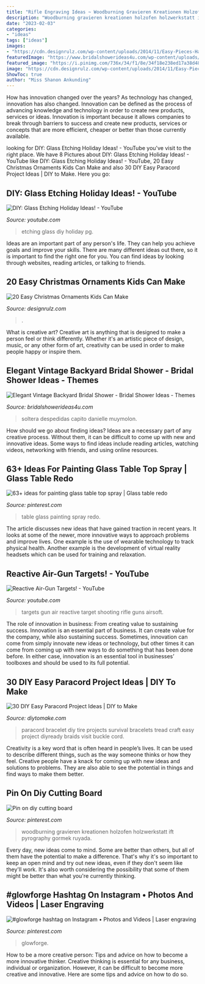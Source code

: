 ```yaml
---
title: "Rifle Engraving Ideas ~ Woodburning Gravieren Kreationen Holzofen Holzwerkstatt Ift Pyrography Gormek Ruyada"
description: "Woodburning gravieren kreationen holzofen holzwerkstatt ift pyrography gormek ruyada"
date: "2023-02-03"
categories:
- "ideas"
tags: ["ideas"]
images:
- "https://cdn.designrulz.com/wp-content/uploads/2014/11/Easy-Pieces-Handmade-Holiday-Ornaments-12.jpg"
featuredImage: "https://www.bridalshowerideas4u.com/wp-content/uploads/2016/04/Elegant-Vintage-Backyard-Bridal-Shower-Welcome-Sign.jpg"
featured_image: "https://i.pinimg.com/736x/34/f1/8e/34f18e238ed17a38d482b1ae171c2e9d.jpg"
image: "https://cdn.designrulz.com/wp-content/uploads/2014/11/Easy-Pieces-Handmade-Holiday-Ornaments-12.jpg"
ShowToc: true
author: "Miss Shanon Ankunding"
---
```



How has innovation changed over the years?
As technology has changed, innovation has also changed. Innovation can be defined as the process of advancing knowledge and technology in order to create new products, services or ideas. Innovation is important because it allows companies to break through barriers to success and create new products, services or concepts that are more efficient, cheaper or better than those currently available.

	

		
looking for DIY: Glass Etching Holiday Ideas! - YouTube you've visit to the right place. We have 8 Pictures about DIY: Glass Etching Holiday Ideas! - YouTube like DIY: Glass Etching Holiday Ideas! - YouTube, 20 Easy Christmas Ornaments Kids Can Make and also 30 DIY Easy Paracord Project Ideas | DIY to Make. Here you go:
		
    
## DIY: Glass Etching Holiday Ideas! - YouTube

<img loading=lazy src="http://i.ytimg.com/vi/bKd7LmqB_Pg/maxresdefault.jpg" onerror="this.onerror=null;this.src='https://tse4.mm.bing.net/th?id=OIP.7_2QDc2JWqVRSM8dOck3zgHaEK&amp;pid=15.1';" alt="DIY: Glass Etching Holiday Ideas! - YouTube">

_Source: youtube.com_

>etching glass diy holiday pg. 

	

Ideas are an important part of any person's life. They can help you achieve goals and improve your skills. There are many different ideas out there, so it is important to find the right one for you. You can find ideas by looking through websites, reading articles, or talking to friends.

    
## 20 Easy Christmas Ornaments Kids Can Make

<img loading=lazy src="https://cdn.designrulz.com/wp-content/uploads/2014/11/Easy-Pieces-Handmade-Holiday-Ornaments-12.jpg" onerror="this.onerror=null;this.src='https://tse3.mm.bing.net/th?id=OIP.fvcM06obnCfFpuLvFm5THwHaLI&amp;pid=15.1';" alt="20 Easy Christmas Ornaments Kids Can Make">

_Source: designrulz.com_

>. 

	

What is creative art?
Creative art is anything that is designed to make a person feel or think differently. Whether it's an artistic piece of design, music, or any other form of art, creativity can be used in order to make people happy or inspire them.

    
## Elegant Vintage Backyard Bridal Shower - Bridal Shower Ideas - Themes

<img loading=lazy src="https://www.bridalshowerideas4u.com/wp-content/uploads/2016/04/Elegant-Vintage-Backyard-Bridal-Shower-Welcome-Sign.jpg" onerror="this.onerror=null;this.src='https://tse3.mm.bing.net/th?id=OIP.n7-Pj7kYoTVc-HyaiHV8cQHaLI&amp;pid=15.1';" alt="Elegant Vintage Backyard Bridal Shower - Bridal Shower Ideas - Themes">

_Source: bridalshowerideas4u.com_

>soltera despedidas capito danielle muymolon. 

	

How should we go about finding ideas?
Ideas are a necessary part of any creative process. Without them, it can be difficult to come up with new and innovative ideas. Some ways to find ideas include reading articles, watching videos, networking with friends, and using online resources.

    
## 63+ Ideas For Painting Glass Table Top Spray | Glass Table Redo

<img loading=lazy src="https://i.pinimg.com/736x/34/f1/8e/34f18e238ed17a38d482b1ae171c2e9d.jpg" onerror="this.onerror=null;this.src='https://tse4.mm.bing.net/th?id=OIP.qda8mS_l9Qv4UDgXpAHJ0wAAAA&amp;pid=15.1';" alt="63+ ideas for painting glass table top spray | Glass table redo">

_Source: pinterest.com_

>table glass painting spray redo. 

	

The article discusses new ideas that have gained traction in recent years. It looks at some of the newer, more innovative ways to approach problems and improve lives. One example is the use of wearable technology to track physical health. Another example is the development of virtual reality headsets which can be used for training and relaxation.

    
## Reactive Air-Gun Targets! - YouTube

<img loading=lazy src="https://i.ytimg.com/vi/xTltSUTX5EA/maxresdefault.jpg" onerror="this.onerror=null;this.src='https://tse3.mm.bing.net/th?id=OIP.ESVPJo6phU7-hcc7NgKvRAHaEK&amp;pid=15.1';" alt="Reactive Air-Gun Targets! - YouTube">

_Source: youtube.com_

>targets gun air reactive target shooting rifle guns airsoft. 

	

The role of innovation in business: From creating value to sustaining success.
Innovation is an essential part of business. It can create value for the company, while also sustaining success. Sometimes, innovation can come from simply innovate new ideas or technology, but other times it can come from coming up with new ways to do something that has been done before. In either case, innovation is an essential tool in businesses’ toolboxes and should be used to its full potential.

    
## 30 DIY Easy Paracord Project Ideas | DIY To Make

<img loading=lazy src="http://www.diytomake.com/wp-content/uploads/2016/09/diy-paracord-bracelet.jpg" onerror="this.onerror=null;this.src='https://tse4.mm.bing.net/th?id=OIP.mrXUiOQt3abm2JbXhRbw1wHaJ4&amp;pid=15.1';" alt="30 DIY Easy Paracord Project Ideas | DIY to Make">

_Source: diytomake.com_

>paracord bracelet diy tire projects survival bracelets tread craft easy project diyready braids visit buckle cord. 

	

Creativity is a key word that is often heard in people’s lives. It can be used to describe different things, such as the way someone thinks or how they feel. Creative people have a knack for coming up with new ideas and solutions to problems. They are also able to see the potential in things and find ways to make them better.

    
## Pin On Diy Cutting Board

<img loading=lazy src="https://i.pinimg.com/736x/64/57/32/645732b2ff1dcabbad1cd9c2f233c887.jpg" onerror="this.onerror=null;this.src='https://tse3.mm.bing.net/th?id=OIP.Mi0taRV7PYRzXZ1XstN7ZQHaJ3&amp;pid=15.1';" alt="Pin on diy cutting board">

_Source: pinterest.com_

>woodburning gravieren kreationen holzofen holzwerkstatt ift pyrography gormek ruyada. 

	

Every day, new ideas come to mind. Some are better than others, but all of them have the potential to make a difference. That's why it's so important to keep an open mind and try out new ideas, even if they don't seem like they'll work. It's also worth considering the possibility that some of them might be better than what you're currently thinking.

    
## #glowforge Hashtag On Instagram • Photos And Videos | Laser Engraving

<img loading=lazy src="https://i.pinimg.com/736x/42/94/f8/4294f8dffa55bc05d132ed16328cc2b8.jpg" onerror="this.onerror=null;this.src='https://tse1.mm.bing.net/th?id=OIP.nmeoQGyPMhJdSwvvghcU6QHaJP&amp;pid=15.1';" alt="#glowforge hashtag on Instagram • Photos and Videos | Laser engraving">

_Source: pinterest.com_

>glowforge. 

	

How to be a more creative person: Tips and advice on how to become a more innovative thinker.
Creative thinking is essential for any business, individual or organization. However, it can be difficult to become more creative and innovative. Here are some tips and advice on how to do so.

